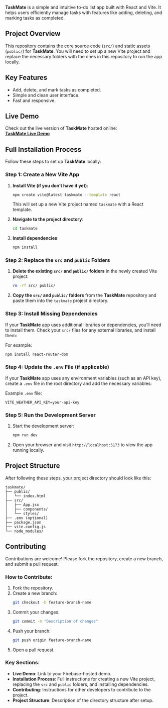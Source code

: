 
**TaskMate** is a simple and intuitive to-do list app built with React and Vite. It helps users efficiently manage tasks with features like adding, deleting, and marking tasks as completed.

## Project Overview

This repository contains the core source code (`src/`) and static assets (`public/`) for **TaskMate**. You will need to set up a new Vite project and replace the necessary folders with the ones in this repository to run the app locally.

## Key Features

- Add, delete, and mark tasks as completed.
- Simple and clean user interface.
- Fast and responsive.

## Live Demo

Check out the live version of **TaskMate** hosted online:  
**[TaskMate Live Demo]( https://todoweb02.web.app/#/todo)**

## Full Installation Process

Follow these steps to set up **TaskMate** locally:

### Step 1: Create a New Vite App

1. **Install Vite (if you don’t have it yet)**:
   ```bash
   npm create vite@latest taskmate --template react
   ```
   This will set up a new Vite project named `taskmate` with a React template.

2. **Navigate to the project directory**:
   ```bash
   cd taskmate
   ```

3. **Install dependencies**:
   ```bash
   npm install
   ```

### Step 2: Replace the `src` and `public` Folders

1. **Delete the existing `src/` and `public/` folders** in the newly created Vite project:
   ```bash
   rm -rf src/ public/
   ```

2. **Copy the `src/` and `public/` folders** from the **TaskMate** repository and paste them into the `taskmate` project directory.

### Step 3: Install Missing Dependencies

If your **TaskMate** app uses additional libraries or dependencies, you’ll need to install them. Check your `src/` files for any external libraries, and install them:

For example:
```bash
npm install react-router-dom
```

### Step 4: Update the `.env` File (if applicable)

If your **TaskMate** app uses any environment variables (such as an API key), create a `.env` file in the root directory and add the necessary variables:

Example `.env` file:
```
VITE_WEATHER_API_KEY=your-api-key
```

### Step 5: Run the Development Server

1. Start the development server:
   ```bash
   npm run dev
   ```

2. Open your browser and visit `http://localhost:5173` to view the app running locally.

## Project Structure

After following these steps, your project directory should look like this:

```
taskmate/
├── public/
│   └── index.html
├── src/
│   ├── App.jsx
│   ├── components/
│   └── styles/
├── .env (optional)
├── package.json
├── vite.config.js
└── node_modules/
```

## Contributing

Contributions are welcome! Please fork the repository, create a new branch, and submit a pull request.

### How to Contribute:
1. Fork the repository.
2. Create a new branch:
   ```bash
   git checkout -b feature-branch-name
   ```
3. Commit your changes:
   ```bash
   git commit -m "Description of changes"
   ```
4. Push your branch:
   ```bash
   git push origin feature-branch-name
   ```
5. Open a pull request.


 

### Key Sections:
- **Live Demo**: Link to your Firebase-hosted demo.
- **Installation Process**: Full instructions for creating a new Vite project, replacing the `src` and `public` folders, and installing dependencies.
- **Contributing**: Instructions for other developers to contribute to the project.
- **Project Structure**: Description of the directory structure after setup.

 
